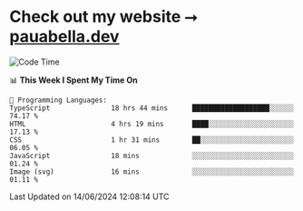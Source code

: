 # Check out my website ⭢ [pauabella.dev](https://pauabella.dev)

<!--START_SECTION:waka-->
![Code Time](http://img.shields.io/badge/Code%20Time-3%2C464%20hrs%2052%20mins-blue)

📊 **This Week I Spent My Time On** 

```text
💬 Programming Languages: 
TypeScript               18 hrs 44 mins      ███████████████████░░░░░░   74.17 % 
HTML                     4 hrs 19 mins       ████░░░░░░░░░░░░░░░░░░░░░   17.13 % 
CSS                      1 hr 31 mins        ██░░░░░░░░░░░░░░░░░░░░░░░   06.05 % 
JavaScript               18 mins             ░░░░░░░░░░░░░░░░░░░░░░░░░   01.24 % 
Image (svg)              16 mins             ░░░░░░░░░░░░░░░░░░░░░░░░░   01.11 % 
```


 Last Updated on 14/06/2024 12:08:14 UTC
<!--END_SECTION:waka-->
